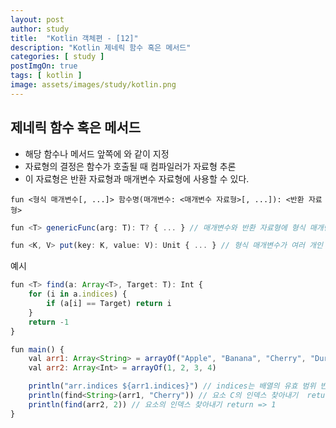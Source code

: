 ```yaml
---
layout: post
author: study
title:  "Kotlin 객체편 - [12]"
description: "Kotlin 제네릭 함수 혹은 메서드"
categories: [ study ]
postImgOn: true
tags: [ kotlin ]
image: assets/images/study/kotlin.png
---
```



## 제네릭 함수 혹은 메서드
- 해당 함수나 메서드 앞쪽에 <T>와 같이 지정
- 자료형의 결정은 함수가 호출될 때 컴파일러가 자료형 추론
- 이 자료형은 반환 자료형과 매개변수 자료형에 사용할 수 있다.

```
fun <형식 매개변수[, ...]> 함수명(매개변수: <매개변수 자료형>[, ...]): <반환 자료형>
```

```javascript
fun <T> genericFunc(arg: T): T? { ... } // 매개변수와 반환 자료형에 형식 매개변수 T가 사용된다.

fun <K, V> put(key: K, value: V): Unit { ... } // 형식 매개변수가 여러 개인 경우
```

예시
```javascript
fun <T> find(a: Array<T>, Target: T): Int {
    for (i in a.indices) {
        if (a[i] == Target) return i
    }
    return -1
}

fun main() {
    val arr1: Array<String> = arrayOf("Apple", "Banana", "Cherry", "Durian")
    val arr2: Array<Int> = arrayOf(1, 2, 3, 4)

    println("arr.indices ${arr1.indices}") // indices는 배열의 유효 범위 반환  return => arr.indices 0..3
    println(find<String>(arr1, "Cherry")) // 요소 C의 인덱스 찾아내기  return => 2
    println(find(arr2, 2)) // 요소의 인덱스 찾아내기 return => 1
}
```

